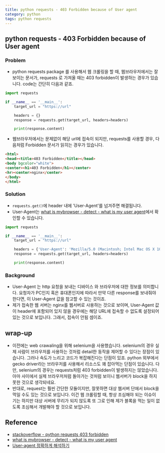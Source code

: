 ```yaml
---
title: python requests - 403 Forbidden because of User agent
category: python
tags: python requests
---
```


## python requests - 403 Forbidden because of User agent

### Problem

- python requests package 를 사용해서 웹 크롤링을 할 때, 웹브라우저에서는 잘 보이는 문서가, requests 로 가져올 때는 403 forbidden이 발생하는 경우가 있습니다. code는 간단히 다음과 같죠.

```python
import requests

if __name__ == '__main__':
    target_url = "https://url"

    headers = {}
    response = requests.get(target_url, headers=headers)

    print(response.content)
```

- 웹브라우저에서는 문제없이 해당 url에 접속이 되지만, requests를 사용할 경우, 다음처럼 Forbidden 문서가 읽히는 경우가 있습니다.

```html
<html>
<head><title>403 Forbidden</title></head>
<body bgcolor="white">
<center><h1>403 Forbidden</h1></center>
<hr><center>nginx</center>
</body>
</html>
```

### Solution

- `requests.get()`에 header 내에 'User-Agent'를 넘겨주면 해결됩니다.
- User-Agent는 [what is mybrowser - detect - what is my user agent](https://www.whatismybrowser.com/detect/what-is-my-user-agent/)에서 확인할 수 있습니다.

```python
import requests

if __name__ == '__main__':
    target_url = "https://url"

    headers = {'User-Agent': 'Mozilla/5.0 (Macintosh; Intel Mac OS X 10_15_7) AppleWebKit/537.36 (KHTML, like Gecko) Chrome/101.0.4951.41 Safari/537.36'}
    response = requests.get(target_url, headers=headers)

    print(response.content)
```

### Background

- User-Agent 는 http 요청을 보내는 디바이스 와 브라우저에 대한 정보를 의미합니다. 요청자가 PC인지 혹은 휴대폰인지에 따라서 만약 다른 response를 보내줘야 한다면, 이 User-Agent 값을 참고할 수 있는 것이죠.
- 제가 접속한 웹 서버는 nginx를 웹서버로 사용하는 것으로 보이며, User-Agent 값이 header에 포함되어 있지 않을 경우에는 해당 URL에 접속할 수 없도록 설정되어 있는 것으로 보입니다. 그래서, 접속이 안됨 셈이죠.

## wrap-up

- 이전에는 web crawaling을 위해 selenium을 사용했습니다. selenium의 경우 실제 사람이 브라우저를 사용하는 것처럼 detail한 동작을 제어할 수 있다는 장점이 있습니다. 그러나 속도가 느리고 코드가 복잡해진다는 단점이 있죠. python 외부에서 gecko driver라는 브라우저를 사용해서 리소스도 꽤 잡아먹는 단점이 있습니다. 다만, selenium의 경우는 requests처럼 403 forbidden이 발생하지는 않았습니다. 아마 사이에서 실제 브라우저처럼 돌아가는 것처럼 보이니 웹서버가 block을 하지 못한 것으로 생각되네요.
- 반대로, request는 훨씬 간단한 모듈이지만, 잘못하면 대상 웹서버 단에서 block을 먹일 수도 있는 것으로 보입니다. 이건 웹 크롤링할 때, 항상 조심해야 되는 이슈이기는 하지만 대상 서버에 무리가 되지 않도록 또 그로 인해 제가 블록을 먹는 일이 없도록 조심해서 개발해야 할 것으로 보입니다.

## Reference

- [stackoverflow - python requests 403 forbidden](https://stackoverflow.com/questions/38489386/python-requests-403-forbidden)
- [what is mybrowser - detect - what is my user agent](https://www.whatismybrowser.com/detect/what-is-my-user-agent/)
- [User-agent 정확하게 해석하기](https://velog.io/@ggong/User-agent-%EC%A0%95%ED%99%95%ED%95%98%EA%B2%8C-%ED%95%B4%EC%84%9D%ED%95%98%EA%B8%B0)
